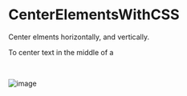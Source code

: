 # CenterElementsWithCSS
Center elments horizontally, and vertically.

To center text in the middle of a <br>
<div> <br>

![image](https://github.com/nafizjiwa/CenterElementsWithCSS/assets/56348190/a2a492c3-df59-4211-abf8-afa02cf85bfb)

